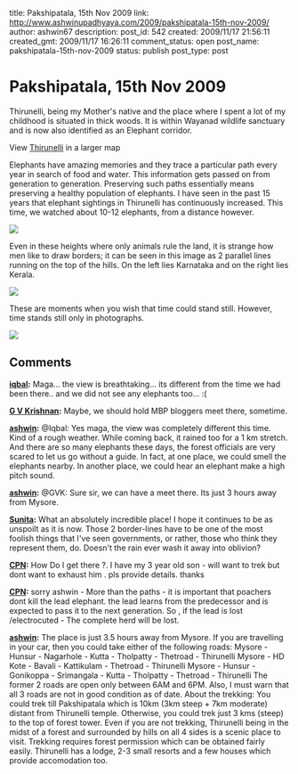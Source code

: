 title: Pakshipatala, 15th Nov 2009
link: http://www.ashwinupadhyaya.com/2009/pakshipatala-15th-nov-2009/
author: ashwin67
description: 
post_id: 542
created: 2009/11/17 21:56:11
created_gmt: 2009/11/17 16:26:11
comment_status: open
post_name: pakshipatala-15th-nov-2009
status: publish
post_type: post

# Pakshipatala, 15th Nov 2009

Thirunelli, being my Mother's native and the place where I spent a lot of my childhood is situated in thick woods. It is within Wayanad wildlife sanctuary and is now also identified as an Elephant corridor.

  
View [Thirunelli](http://maps.google.com/maps/ms?ie=UTF8&hl=en&msa=0&msid=111957991710172756815.0004789236d72f1e578fd&ll=11.876086,76.032944&spn=0.218383,0.274658&z=11&source=embed) in a larger map

Elephants have amazing memories and they trace a particular path every year in search of food and water. This information gets passed on from generation to generation. Preserving such paths essentially means preserving a healthy population of elephants. I have seen in the past 15 years that elephant sightings in Thirunelli has continuously increased. This time, we watched about 10-12 elephants, from a distance however.

![](http://lh3.ggpht.com/_TuZ4YYywUxo/SwLGxv2KtTI/AAAAAAAABdM/u14-iU__2jU/s400/100NCD90.jpg)

Even in these heights where only animals rule the land, it is strange how men like to draw borders; it can be seen in this image as 2 parallel lines running on the top of the hills. On the left lies Karnataka and on the right lies Kerala.

![](http://lh5.ggpht.com/_TuZ4YYywUxo/SwK0XQmBIVI/AAAAAAAABdE/kyzvrUO_Yg0/s400/DSC_0249.jpg)

These are moments when you wish that time could stand still. However, time stands still only in photographs.

![](http://lh6.ggpht.com/_TuZ4YYywUxo/SwK0XUxWY_I/AAAAAAAABdA/oWQtuHhWOyc/s400/DSC_0210.jpg)

## Comments

**[iqbal](#97 "2009-11-17 23:20:21"):** Maga... the view is breathtaking... its different from the time we had been there.. and we did not see any elephants too... :(

**[G V Krishnan](#98 "2009-11-18 06:20:38"):** Maybe, we should hold MBP bloggers meet there, sometime.

**[ashwin](#99 "2009-11-18 08:31:09"):** @Iqbal: Yes maga, the view was completely different this time. Kind of a rough weather. While coming back, it rained too for a 1 km stretch. And there are so many elephants these days, the forest officials are very scared to let us go without a guide. In fact, at one place, we could smell the elephants nearby. In another place, we could hear an elephant make a high pitch sound.

**[ashwin](#100 "2009-11-18 08:37:44"):** @GVK: Sure sir, we can have a meet there. Its just 3 hours away from Mysore.

**[Sunita](#101 "2009-11-18 17:07:09"):** What an absolutely incredible place! I hope it continues to be as unspoilt as it is now. Those 2 border-lines have to be one of the most foolish things that I've seen governments, or rather, those who think they represent them, do. Doesn't the rain ever wash it away into oblivion?

**[CPN](#102 "2009-11-20 17:16:50"):** How Do I get there ?. I have my 3 year old son - will want to trek but dont want to exhaust him . pls provide details. thanks

**[CPN](#103 "2009-11-20 17:19:28"):** sorry ashwin - More than the paths - it is important that poachers dont kill the lead elephant. the lead learns from the predecessor and is expected to pass it to the next generation. So , if the lead is lost /electrocuted - The complete herd will be lost.

**[ashwin](#104 "2009-11-21 06:36:33"):** The place is just 3.5 hours away from Mysore. If you are travelling in your car, then you could take either of the following roads: Mysore - Hunsur - Nagarhole - Kutta - Tholpatty - Thetroad - Thirunelli Mysore - HD Kote - Bavali - Kattikulam - Thetroad - Thirunelli Mysore - Hunsur - Gonikoppa - Srimangala - Kutta - Tholpatty - Thetroad - Thirunelli The former 2 roads are open only between 6AM and 6PM. Also, I must warn that all 3 roads are not in good condition as of date. About the trekking: You could trek till Pakshipatala which is 10km (3km steep + 7km moderate) distant from Thirunelli temple. Otherwise, you could trek just 3 kms (steep) to the top of forest tower. Even if you are not trekking, Thirunelli being in the midst of a forest and surrounded by hills on all 4 sides is a scenic place to visit. Trekking requires forest permission which can be obtained fairly easily. Thirunelli has a lodge, 2-3 small resorts and a few houses which provide accomodation too.

